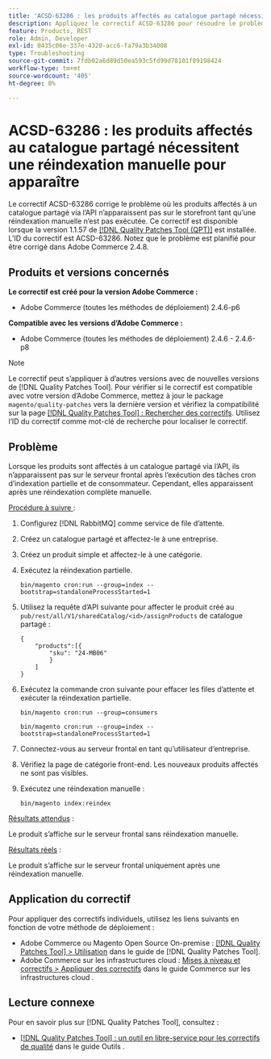 ```yaml
---
title: 'ACSD-63286 : les produits affectés au catalogue partagé nécessitent une réindexation manuelle pour apparaître'
description: Appliquez le correctif ACSD-63286 pour résoudre le problème d’Adobe Commerce où les produits affectés à un catalogue partagé via l’API n’apparaissent pas sur le storefront tant qu’une réindexation manuelle n’a pas été exécutée.
feature: Products, REST
role: Admin, Developer
exl-id: 0435c06e-337e-4320-acc6-fa79a3b34008
type: Troubleshooting
source-git-commit: 7fdb02a6d89d50ea593c5fd99d78101f89198424
workflow-type: tm+mt
source-wordcount: '405'
ht-degree: 0%

---
```


# ACSD-63286 : les produits affectés au catalogue partagé nécessitent une réindexation manuelle pour apparaître

Le correctif ACSD-63286 corrige le problème où les produits affectés à un catalogue partagé via l’API n’apparaissent pas sur le storefront tant qu’une réindexation manuelle n’est pas exécutée. Ce correctif est disponible lorsque la version 1.1.57 de [[!DNL Quality Patches Tool (QPT)]](/help/tools/quality-patches-tool/quality-patches-tool-to-self-serve-quality-patches.md) est installée. L’ID du correctif est ACSD-63286. Notez que le problème est planifié pour être corrigé dans Adobe Commerce 2.4.8.

## Produits et versions concernés

**Le correctif est créé pour la version Adobe Commerce :**

* Adobe Commerce (toutes les méthodes de déploiement) 2.4.6-p6

**Compatible avec les versions d’Adobe Commerce :**

* Adobe Commerce (toutes les méthodes de déploiement) 2.4.6 - 2.4.6-p8

>[!NOTE]
>
>Le correctif peut s’appliquer à d’autres versions avec de nouvelles versions de [!DNL Quality Patches Tool]. Pour vérifier si le correctif est compatible avec votre version d’Adobe Commerce, mettez à jour le package `magento/quality-patches` vers la dernière version et vérifiez la compatibilité sur la page [[!DNL Quality Patches Tool] : Rechercher des correctifs](https://experienceleague.adobe.com/tools/commerce-quality-patches/index.html). Utilisez l’ID du correctif comme mot-clé de recherche pour localiser le correctif.

## Problème

Lorsque les produits sont affectés à un catalogue partagé via l’API, ils n’apparaissent pas sur le serveur frontal après l’exécution des tâches cron d’indexation partielle et de consommateur. Cependant, elles apparaissent après une réindexation complète manuelle.

<u>Procédure à suivre </u> :

1. Configurez [!DNL RabbitMQ] comme service de file d’attente.
1. Créez un catalogue partagé et affectez-le à une entreprise.
1. Créez un produit simple et affectez-le à une catégorie.
1. Exécutez la réindexation partielle.

   ```
   bin/magento cron:run --group=index --bootstrap=standaloneProcessStarted=1
   ```

1. Utilisez la requête d’API suivante pour affecter le produit créé au `pub/rest/all/V1/sharedCatalog/<id>/assignProducts` de catalogue partagé :

   ```
   {
       "products":[{
           "sku": "24-MB06"
           }
       ]
   }
   ```

1. Exécutez la commande cron suivante pour effacer les files d’attente et exécuter la réindexation partielle.

   ```
   bin/magento cron:run --group=consumers
   ```

   ```
   bin/magento cron:run --group=index --bootstrap=standaloneProcessStarted=1
   ```

1. Connectez-vous au serveur frontal en tant qu’utilisateur d’entreprise.
1. Vérifiez la page de catégorie front-end. Les nouveaux produits affectés ne sont pas visibles.
1. Exécutez une réindexation manuelle :

   ```
   bin/magento index:reindex
   ```

<u>Résultats attendus</u> :

Le produit s’affiche sur le serveur frontal sans réindexation manuelle.

<u>Résultats réels</u> :

Le produit s’affiche sur le serveur frontal uniquement après une réindexation manuelle.

## Application du correctif

Pour appliquer des correctifs individuels, utilisez les liens suivants en fonction de votre méthode de déploiement :

* Adobe Commerce ou Magento Open Source On-premise : [[!DNL Quality Patches Tool] > Utilisation](/help/tools/quality-patches-tool/usage.md) dans le guide de [!DNL Quality Patches Tool].
* Adobe Commerce sur les infrastructures cloud : [Mises à niveau et correctifs > Appliquer des correctifs](https://experienceleague.adobe.com/docs/commerce-cloud-service/user-guide/develop/upgrade/apply-patches.html) dans le guide Commerce sur les infrastructures cloud .


## Lecture connexe

Pour en savoir plus sur [!DNL Quality Patches Tool], consultez :

* [[!DNL Quality Patches Tool] : un outil en libre-service pour les correctifs de qualité](/help/tools/quality-patches-tool/quality-patches-tool-to-self-serve-quality-patches.md) dans le guide Outils .

